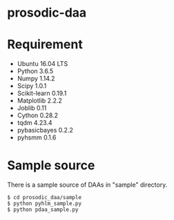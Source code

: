 # prosodic-daa
# Requirement

+ Ubuntu 16.04 LTS
+ Python 3.6.5
+ Numpy 1.14.2
+ Scipy 1.0.1
+ Scikit-learn 0.19.1
+ Matplotlib 2.2.2
+ Joblib 0.11
+ Cython 0.28.2
+ tqdm 4.23.4
+ pybasicbayes 0.2.2
+ pyhsmm 0.1.6

# Sample source
There is a sample source of DAAs in "sample" directory.
```
$ cd prosodic_daa/sample
$ python pyhlm_sample.py
$ python pdaa_sample.py
```
